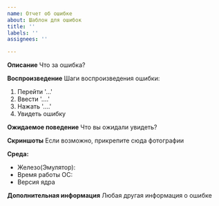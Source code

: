 ```yaml
---
name: Отчет об ошибке
about: Шаблон для ошибок
title: ''
labels: ''
assignees: ''

---
```


**Описание**
Что за ошибка?

**Воспроизведение**
Шаги воспроизведения ошибки:
1. Перейти '...'
2. Ввести '....'
3. Нажать '....'
4. Увидеть ошибку

**Ожидаемое поведение**
Что вы ожидали увидеть?

**Скриншоты**
Если возможно, прикрепите сюда фотографии

**Среда:**
 - Железо(Эмулятор): 
 - Время работы ОС:
 - Версия ядра

**Дополнительная информация**
Любая другая информация о ошибке
